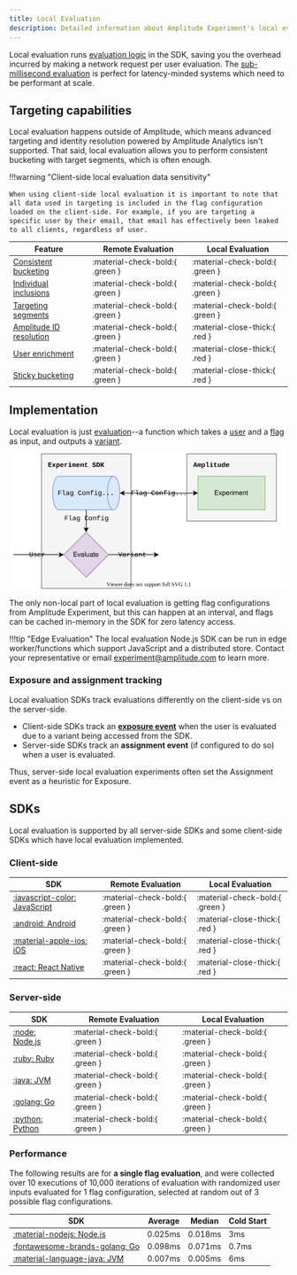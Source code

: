 ```yaml
---
title: Local Evaluation
description: Detailed information about Amplitude Experiment's local evaluation architecture, limitations, and tradeoffs.
---
```


Local evaluation runs [evaluation logic](./implementation.md) in the SDK, saving you the overhead incurred by making a network request per user evaluation. The [sub-millisecond evaluation](../performance-and-caching.md#local-evaluation) is perfect for latency-minded systems which need to be performant at scale.

## Targeting capabilities

Local evaluation happens outside of Amplitude, which means advanced targeting and identity resolution powered by Amplitude Analytics isn't supported. That said, local evaluation allows you to perform consistent bucketing with target segments, which is often enough.

!!!warning "Client-side local evaluation data sensitivity"

    When using client-side local evaluation it is important to note that all data used in targeting is included in the flag configuration loaded on the client-side. For example, if you are targeting a specific user by their email, that email has effectively been leaked to all clients, regardless of user.

| <div class='big-column'>Feature</div> | Remote Evaluation | Local Evaluation |
| --- | --- | --- |
| [Consistent bucketing](./implementation.md#consistent-bucketing) | :material-check-bold:{ .green } | :material-check-bold:{ .green } |
| [Individual inclusions](./implementation.md#individual-inclusions) | :material-check-bold:{ .green } | :material-check-bold:{ .green } |
| [Targeting segments](./implementation.md#targeting-segments) | :material-check-bold:{ .green } | :material-check-bold:{ .green } |
| [Amplitude ID resolution](./remote-evaluation.md#amplitude-id-resolution) | :material-check-bold:{ .green } | :material-close-thick:{ .red } |
| [User enrichment](./remote-evaluation.md#user-enrichment) | :material-check-bold:{ .green } | :material-close-thick:{ .red } |
| [Sticky bucketing](./implementation.md#sticky-bucketing) | :material-check-bold:{ .green } | :material-close-thick:{ .red } |

## Implementation

Local evaluation is just [evaluation](./implementation.md)--a function which takes a [user](../data-model.md#users) and a [flag](../data-model.md#flags-and-experiments) as input, and outputs a [variant](../data-model.md#variants).

![Diagram of a local evaluation SDK.](../../../assets/images/experiment/local-evaluation.drawio.svg)

The only non-local part of local evaluation is getting flag configurations from Amplitude Experiment, but this can happen at an interval, and flags can be cached in-memory in the SDK for zero latency access.

!!!tip "Edge Evaluation"
    The local evaluation Node.js SDK can be run in edge worker/functions which support JavaScript and a distributed store. Contact your representative or email [experiment@amplitude.com](mailto:experiment@amplitude.com) to learn more.

### Exposure and assignment tracking

Local evaluation SDKs track evaluations differently on the client-side vs on the server-side.

- Client-side SDKs track an [**exposure event**](../exposure-tracking.md) when the user is evaluated due to a variant being accessed from the SDK.
- Server-side SDKs track an **assignment event** (if configured to do so) when a user is evaluated.

Thus, server-side local evaluation experiments often set the Assignment event as a heuristic for Exposure.

## SDKs

Local evaluation is supported by all server-side SDKs and some client-side SDKs which have local evaluation implemented.

### Client-side

| SDK | Remote Evaluation | Local Evaluation |
| --- | --- | --- |
| [:javascript-color: JavaScript](../../sdks/javascript-sdk.md) |  :material-check-bold:{ .green } | :material-check-bold:{ .green }  |
| [:android: Android](../../sdks/android-sdk.md) |  :material-check-bold:{ .green } | :material-close-thick:{ .red }  |
| [:material-apple-ios: iOS](../../sdks/ios-sdk.md) |  :material-check-bold:{ .green } | :material-close-thick:{ .red } |
| [:react: React Native](../../sdks/react-native-sdk.md) |  :material-check-bold:{ .green } | :material-close-thick:{ .red } |

### Server-side

| SDK | Remote Evaluation | Local Evaluation |
| --- | --- | --- |
| [:node: Node.js](../../sdks/nodejs-sdk.md) |  :material-check-bold:{ .green } | :material-check-bold:{ .green }  |
| [:ruby: Ruby](../../sdks/ruby-sdk.md) |  :material-check-bold:{ .green } | :material-check-bold:{ .green }  |
| [:java: JVM](../../sdks/jvm-sdk.md) |  :material-check-bold:{ .green } | :material-check-bold:{ .green } |
| [:golang: Go](../../sdks/go-sdk.md) |  :material-check-bold:{ .green } | :material-check-bold:{ .green } |
| [:python: Python](../../sdks/python-sdk.md) |  :material-check-bold:{ .green } | :material-check-bold:{ .green } |

### Performance

The following results are for **a single flag evaluation**, and were collected over 10 executions of 10,000 iterations of evaluation with randomized user inputs evaluated for 1 flag configuration, selected at random out of 3 possible flag configurations.

| SDK | Average | Median | Cold Start |
| --- | --- | --- | --- |
| [:material-nodejs: Node.js](../../sdks/nodejs-sdk.md) | 0.025ms | 0.018ms | 3ms |
| [:fontawesome-brands-golang: Go](../../sdks/go-sdk.md) | 0.098ms | 0.071ms | 0.7ms |
| [:material-language-java: JVM](../../sdks/go-sdk.md) | 0.007ms | 0.005ms | 6ms |
